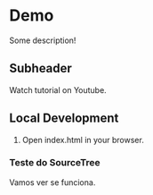 # Demo

Some description!

## Subheader

Watch tutorial on Youtube.

## Local Development

1. Open index.html in your browser.

### Teste do SourceTree

Vamos ver se funciona.
